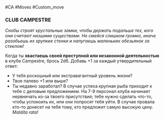 #CA #Moves #Custom_move

### CLUB CAMPESTRE
*Снобы строят хрустальные замки, чтобы держать подальше тех, кого они считают низшими существами. Не смейся слишком громко, иначе разобьешь их хрупкие стенки и напугаешь маленьких обезьянок за стеклом!*

Когда ты **хвастаешь своей преступной или незаконной деятельностью** в клубе Campestre, брось 2d6. Добавь +1 за каждый утвердительный ответ: 
-  У тебя роскошный или экстравагантный уровень жизни? 
-  Твое палево +1 или выше? 
-  Ты недавно заработал? 
В случае успеха крупная рыба приходит к тебе с деловым предложением. На 7-9 персонал клуба начинает нервничать из-за твоего присутствия; тебе нужно сделать что-то, чтобы успокоить их, или они попросят тебя уйти. В случае провала кто-то донесет на тебя тому, кто предложит самую высокую цену. *Maldita rata!*